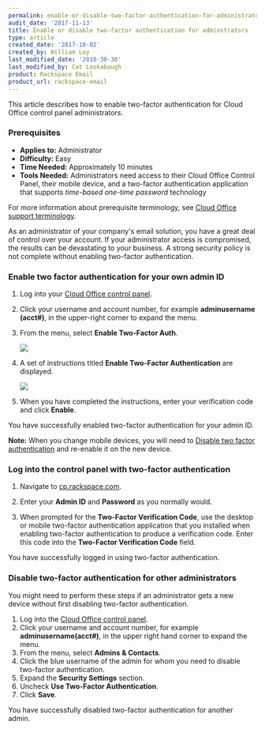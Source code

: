 ```yaml
---
permalink: enable-or-disable-two-factor-authentication-for-administrators/
audit_date: '2017-11-13'
title: Enable or disable two-factor authentication for adminstrators
type: article
created_date: '2017-10-02'
created_by: William Loy
last_modified_date: '2018-30-30'
last_modified_by: Cat Lookabaugh
product: Rackspace Email
product_url: rackspace-email
---
```


This article describes how to enable two-factor authentication for Cloud Office control panel administrators.

### Prerequisites

- **Applies to:** Administrator
- **Difficulty:** Easy
- **Time Needed:** Approximately 10 minutes
- **Tools Needed:** Administrators need access to their Cloud Office Control Panel,
  their mobile device, and a two-factor authentication application that supports *time-based one-time password* technology

For more information about prerequisite terminology, see [Cloud Office support terminology](/how-to/cloud-office-support-terminology).

As an administrator of your company's email solution, you have a great deal of control over your account. If your administrator access is compromised, the results can be devastating to your business. A strong security policy is not complete without enabling two-factor authentication.


### Enable two factor authentication for your own admin ID

1. Log into your [Cloud Office control panel](https://cp.rackspace.com).

2. Click your username and account number, for example **adminusername (acct#)**, in the upper-right corner to expand the menu.

3. From the menu, select **Enable Two-Factor Auth**.

    <img src="{% asset_path rackspace-email/enable-or-disable-administrator-two-factor-authentication/two_factor_dropdown.png %}"/>

4. A set of instructions titled **Enable Two-Factor Authentication** are displayed.

    <img src="{% asset_path rackspace-email/enable-or-disable-administrator-two-factor-authentication/qr_code.png %}"/>

5. When you have completed the instructions, enter your verification code and click **Enable**.

You have successfully enabled two-factor authentication for your admin ID.

**Note:** When you change mobile devices, you will need to [Disable two factor authentication](#disable-two-factor-authentication-for-other-administrators) and re-enable it on the new device.

### Log into the control panel with two-factor authentication

1. Navigate to [cp.rackspace.com](https://cp.rackspace.com).

2. Enter your **Admin ID** and **Password** as you normally would.

3. When prompted for the **Two-Factor Verification Code**, use the desktop or mobile two-factor authentication application that you installed when enabling two-factor authentication to produce a verification code. Enter this code into the **Two-Factor Verification Code** field.

You have successfully logged in using two-factor authentication.

### Disable two-factor authentication for other administrators

You might need to perform these steps if an administrator gets a new device without first disabling two-factor authentication.

1. Log into the [Cloud Office control panel](https://cp.rackspace.com).
2. Click your username and account number, for example **adminusername(acct#)**, in the upper right hand corner to expand the menu.
3. From the menu, select **Admins & Contacts**.
4. Click the blue username of the admin for whom you need to disable two-factor authentication.
5. Expand the **Security Settings** section.
6. Uncheck **Use Two-Factor Authentication**.
7. Click **Save**.

You have successfully disabled two-factor authentication for another admin.
